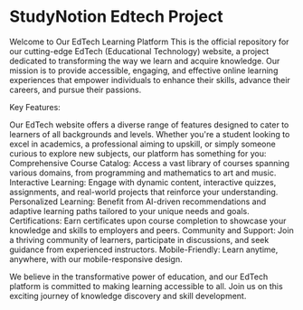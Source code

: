 # StudyNotion Edtech Project



Welcome to Our EdTech Learning Platform
This is the official repository for our cutting-edge EdTech (Educational Technology) website, a project dedicated to transforming the way we learn and acquire knowledge. Our mission is to provide accessible, engaging, and effective online learning experiences that empower individuals to enhance their skills, advance their careers, and pursue their passions.

Key Features:

Our EdTech website offers a diverse range of features designed to cater to learners of all backgrounds and levels. Whether you're a student looking to excel in academics, a professional aiming to upskill, or simply someone curious to explore new subjects, our platform has something for you:
Comprehensive Course Catalog: Access a vast library of courses spanning various domains, from programming and mathematics to art and music.
Interactive Learning: Engage with dynamic content, interactive quizzes, assignments, and real-world projects that reinforce your understanding.
Personalized Learning: Benefit from AI-driven recommendations and adaptive learning paths tailored to your unique needs and goals.
Certifications: Earn certificates upon course completion to showcase your knowledge and skills to employers and peers.
Community and Support: Join a thriving community of learners, participate in discussions, and seek guidance from experienced instructors.
Mobile-Friendly: Learn anytime, anywhere, with our mobile-responsive design.

We believe in the transformative power of education, and our EdTech platform is committed to making learning accessible to all. Join us on this exciting journey of knowledge discovery and skill development.
